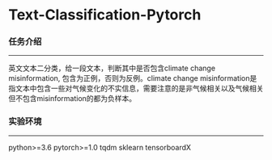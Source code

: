 # Text-Classification-Pytorch
### 任务介绍
***
英文文本二分类，给一段文本，判断其中是否包含climate change misinformation, 包含为正例，否则为反例。climate change misinformation是指文本中包含一些对气候变化的不实信息，需要注意的是非气候相关以及气候相关但不包含misinformation的都为负样本。
### 实验环境
***
python>=3.6
pytorch>=1.0
tqdm
sklearn
tensorboardX

